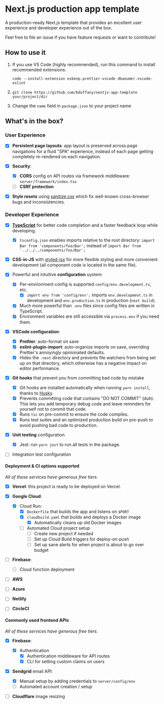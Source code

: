 <!-- TODO [i]: Add project details -->

# Next.js production app template

A production-ready Next.js template that provides an excellent user
experience and developer experience out of the box.

Feel free to file an issue if you have feature requests or want to contribute!

## How to use it

1.  If you use VS Code (highly recommended), run this command to install
    recommended extensions:

    `code --install-extension esbenp.prettier-vscode dbaeumer.vscode-eslint`

2.  `git clone https://github.com/bduffany/nextjs-app-template your/project/dir`

3.  Change the `name` field in `package.json` to your project name

## What's in the box?

### User Experience

- [x] **Persistent page layouts**: app layout is preserved across page navigations
      for a fluid "SPA" experience, instead of each page getting completely
      re-rendered on each navigation.

- [x] **Security**:

  - [x] **CORS** config on API routes via framework middleware: `server/framework/index.tsx`
  - [ ] **CSRF protection**

- [x] **Style resets** using [sanitize.css](https://github.com/csstools/sanitize.css)
      which fix well-known cross-browser bugs and inconsistencies.

### Developer Experience

- [x] **[TypeScript](https://typescriptlang.org)** for better
      code completion and a faster feedback loop while developing.

  - [x] `tsconfig.json` enables imports relative to the root directory:
        `import Bar from 'components/foo/Bar';` instead of
        `import Bar from '../../../components/foo/Bar';`

- [x] **CSS-in-JS** with [styled-jsx](https://github.com/vercel/styled-jsx)
      for more flexible styling and more convenient development (all component
      code is located in the same file).

- [x] Powerful and intuitive **configuration** system:

  - [x] Per-environment config is supported `config/env.development.ts`, etc.
    - [x] `import env from 'config/env';` imports `env.development.ts` in
          development and `env.production.ts` in production (`next build`).
  - [x] Much more powerful than `.env` files since config files are written in TypeScript.
  - [x] Environment variables are still accessible via `process.env` if you
        need them.

- [x] **VSCode configuration**:

  - [x] **Prettier**: auto-format on save
  - [x] **eslint-plugin-import**: auto-organize imports on save, overriding
        Prettier's annoyingly opinionated defaults.
  - [x] Hides the `.next` directory and prevents file watchers from being
        set up on that directory, which otherwise has a negative
        impact on editor performance.

- [x] **Git hooks** that prevent you from committing bad code by mistake

  - [x] Git hooks are installed automatically when running `yarn install`,
        thanks to [Husky](https://github.com/typicode/husky).
  - [x] Prevents committing code that contains "DO&nbsp;NOT&nbsp;COMMIT" (duh).
        This lets you add temporary debug code and leave reminders for
        yourself not to commit that code.
        <!-- NOTE: &nbsp; is used above to allow this README to commit. -->
  - [x] Runs `tsc` on pre-commit to ensure the code compiles.
  - [x] Runs test suites and an optimized production build on pre-push to
        avoid pushing bad code to production.

* [x] **Unit testing** configuration

  - [x] Jest: run `yarn jest` to run all tests in the package.

* [ ] Integration test configuration

#### Deployment & CI options supported

_All of these services have generous free tiers._

- [x] **Vercel**: this project is ready to be deployed on Vercel.

- [x] **Google Cloud**:

  - [x] Cloud Run:
    - [x] `Dockerfile` that builds the app and listens on `$PORT`
    - [x] `cloudbuild.yaml` that builds and deploys a Docker image
      - [x] Automatically cleans up old Docker images
    - [ ] Automated Cloud project setup
      - [ ] Create new project if needed
      - [ ] Set up Cloud Build triggers for deploy-on-push
      - [ ] Set up sane alerts for when project is about to go over budget

- [ ] **Firebase**:

  - [ ] Cloud function deployment

- [ ] **AWS**

- [ ] **Azure**

- [ ] **Netlify**

- [ ] **CircleCI**

#### Commonly used frontend APIs

_All of these services have generous free tiers._

- [x] **Firebase**:

  - [x] Authentication
    - [x] Authentication middleware for API routes
    - [x] CLI for setting custom claims on users

- [x] **Sendgrid** email API:

  - [x] Manual setup by adding credentials to `server/config/env`
  - [ ] Automated account creation / setup

- [ ] **Cloudflare** image resizing
